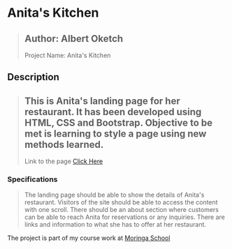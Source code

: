 # Anita's Kitchen

> Author: Albert Oketch
>---
> Project Name: Anita's Kitchen

## Description
> This is Anita's landing page for her restaurant. It has been developed using HTML, CSS and Bootstrap. Objective to be met is learning to style a page using new methods learned.
>---
> Link to the page [Click Here](https://okwonks.github.io/anitas-kitchen/)
### Specifications

> The landing page should be able to show the details of Anita's restaurant.
Visitors of the site should be able to access the content with one scroll.
There should be an about section where customers can be able to reach Anita for reservations or any inquiries.
There are links and information to what she has to offer at her restaurant.

The project is part of my course work at [Moringa School](http://moringaschool.com/ "Moringa School")
